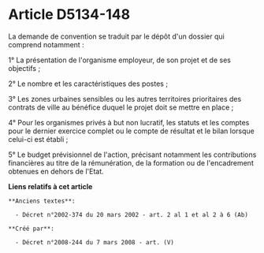 # Article D5134-148

La demande de convention se traduit par le dépôt d'un dossier qui comprend notamment :

1° La présentation de l'organisme employeur, de son projet et de ses objectifs ;

2° Le nombre et les caractéristiques des postes ;

3° Les zones urbaines sensibles ou les autres territoires prioritaires des contrats de ville au bénéfice duquel le projet
doit se mettre en place ;

4° Pour les organismes privés à but non lucratif, les statuts et les comptes pour le dernier exercice complet ou le compte de
résultat et le bilan lorsque celui-ci est établi ;

5° Le budget prévisionnel de l'action, précisant notamment les contributions financières au titre de la rémunération, de la
formation ou de l'encadrement obtenues en dehors de l'Etat.

**Liens relatifs à cet article**

	**Anciens textes**:

	  - Décret n°2002-374 du 20 mars 2002 - art. 2 al 1 et al 2 à 6 (Ab)

	**Créé par**:

	  - Décret n°2008-244 du 7 mars 2008 - art. (V)
